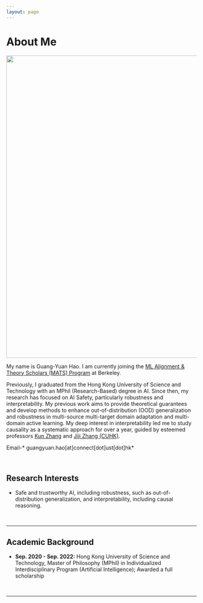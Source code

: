 ```yaml
---
layout: page
---
```


# About Me

<img src="https://guangyuanhao.github.io/guangyuan1.jpg" class="floatpic" width="1200" height="800">

<!-- I am Guangyuan Hao, currently serving as a research assistant with a focus on causality, physically in Abu Dhabi. My research is conducted under the guidance of esteemed professors [Kun Zhang](https://www.andrew.cmu.edu/user/kunz1/) at Carnegie Mellon University (CMU) and [Jiji Zhang](https://arts.cuhk.edu.hk/web/index.php/professor-zhang-jiji) at The Chinese University of Hong Kong (CUHK).

Additionally, since 2020, I have had the privilege of closely collaborating with Professor [Hao Wang](http://www.wanghao.in/) at Rutgers University, specifically in the field of Safe /Trustworthy AI. -->

My name is Guang-Yuan Hao. I am currently joining the [ML Alignment & Theory Scholars (MATS) Program](https://www.matsprogram.org) at Berkeley.

 <!-- My research is focusing on AI Safety, especially for LLMs, under the guidance of [Dr. Steven Basart](https://stevenbas.art/) at Center for AI Safety. -->

<!-- Additionally, since 2021, I have had the privilege of closely collaborating with Professor [Hao Wang](http://www.wanghao.in/) at Rutgers University, specifically in the field of Safe /Trustworthy AI. -->

<!-- Furthermore, I am engaged in collaborative research endeavors with Professors [Yuanzhi Li](https://scholar.google.com/citations?user=aHtfItQAAAAJ&hl=en) and Kun Zhang at CMU, exploring the fascinating realm of the physics of Large Language Models (LLMs) recently. -->


Previously, I graduated from the Hong Kong University of Science and Technology with an MPhil (Research-Based) degree in AI. Since then, my research has focused on AI Safety, particularly robustness and interpretability. My previous work aims to provide theoretical guarantees and develop methods to enhance out-of-distribution (OOD) generalization and robustness in multi-source multi-target domain adaptation and multi-domain active learning. My deep interest in interpretability led me to study causality as a systematic approach for over a year, guided by esteemed professors [Kun Zhang](https://www.andrew.cmu.edu/user/kunz1/) and [Jiji Zhang (CUHK)](https://arts.cuhk.edu.hk/web/index.php/professor-zhang-jiji).

Email-* guangyuan.hao[at]connect[dot]ust[dot]hk*

<br>

## Research Interests

- Safe and trustworthy AI, including robustness, such as out-of-distribution generalization, and interpretability, including causal reasoning.




<!-- - Physics of LLMs -->


<!-- My primary focus revolves around the development of theoretical frameworks aimed at explaining data and AI models and address real-world challenges to make AI systems trustworthy. -->



<!-- I am deeply dedicated to the field of causality, which plays a pivotal role in uncovering and comprehending cause-and-effect relationships. Causality inherently provides interpretability and robustness while enabling evidence-based decision-making. My ultimate goal is to extend the applicability of causality to deal with complex real-world data, such as images, texts, and videos.

Furthermore, I am fully immersed in the exploration of the Physics of Large Language Models (LLMs). My goal is to unravel the emergence of intelligence within these LLMs and potentially formulate corresponding theories. This endeavor aims to elevate the intelligence of Artificial General Intelligence (AGI) and mitigate the risk of its misuse.

I firmly believe that substantial theoretical advancements are driven by real-world applications. My specific focus revolves around harnessing the combined power of causality and LLMs for applications in trustworthy AI and groundbreaking scientific domains, including automated theorem proving, protein research, materials discovery, and more. These domains are pivotal in identifying urgent challenges and unlocking the untapped potential inherent in causality and the physics of LLMs. -->

<br>

---
## Academic Background
<!-- **<font color='red'>[Highlight]</font> I am looking for PhD to start in 2025 Fall. Contact me if you have any leads!** -->

- **Sep. 2020 - Sep. 2022:** Hong Kong University of Science and Technology, Master of Philosophy (MPhil) in Individualized Interdisciplinary Program (Artificial Intelligence); Awarded a full scholarship
<!-- - **Sep. 2012 - July 2016:** University of Electronic Science and Technology of China, Bachelor of Engineering (B.E.) in Information Display and Optoelectronic Technology; Ranking 1st/184 -->

<br>

---

<!-- ## News and Updates

- **Dec 2023：**I just started a new exciting project on the physics of LLMs. -->

<br>

